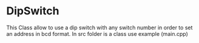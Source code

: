 # DipSwitch
This Class allow to use a dip switch with any switch number in order to set an address in bcd format.
In src folder is a class use example (main.cpp)
